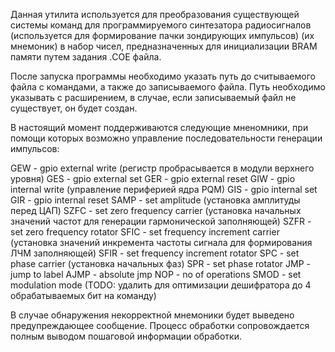 Данная утилита используется для преобразования существующей системы команд для программируемого синтезатора радиосигналов (используется для формирование пачки зондирующих импульсов) (их мнемоник) в набор чисел, предназначенных для инициализации BRAM памяти путем задания .COE файла.

После запуска программы необходимо указать путь до считываемого файла с командами, а также до записываемого файла. Путь необходимо указывать с расширением, в случае, если записываемый файл не существует, он будет создан.

В настоящий момент поддерживаются следующие мненомники, при помощи которых возможно управление последовательности генерации импульсов:

GEW - gpio external write (регистр пробрасывается в модули верхнего уровня)
GES - gpio external set
GER - gpio external reset
GIW - gpio internal write (управление периферией ядра PQM)
GIS - gpio internal set
GIR - gpio internal reset
SAMP - set amplitude (установка амплитуды перед ЦАП)
SZFC - set zero frequency carrier (установка начальных значений частот для генерации гармонической заполняющей)
SZFR - set zero frequency rotator
SFIC - set frequency increment carrier (установка значений инкремента частоты сигнала для формирования ЛЧМ заполняющей)
SFIR - set frequency increment rotator
SPC - set phase carrier (установка начальных фаз)
SPR - set phase rotator
JMP - jump to label
AJMP - absolute jmp
NOP - no of operations
SMOD - set modulation mode (TODO: удалить для оптимизации дешифратора до 4 обрабатываемых бит на команду)

В случае обнаружения некорректной мнемоники будет выведено предупреждающее сообщение. Процесс обработки сопровождается полным выводом пошаговой информации обработки. 
